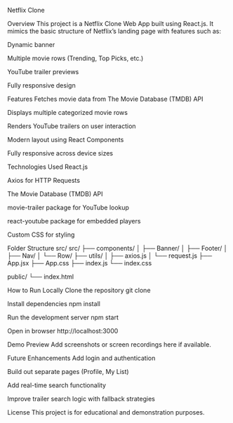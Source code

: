 Netflix Clone

Overview
This project is a Netflix Clone Web App built using React.js. It mimics the basic structure of Netflix’s landing page with features such as:

Dynamic banner

Multiple movie rows (Trending, Top Picks, etc.)

YouTube trailer previews

Fully responsive design

Features
Fetches movie data from The Movie Database (TMDB) API

Displays multiple categorized movie rows

Renders YouTube trailers on user interaction

Modern layout using React Components

Fully responsive across device sizes

Technologies Used
React.js

Axios for HTTP Requests

The Movie Database (TMDB) API

movie-trailer package for YouTube lookup

react-youtube package for embedded players

Custom CSS for styling

Folder Structure
src/
src/
├── components/
│   ├── Banner/
│   ├── Footer/
│   ├── Nav/
│   └── Row/
├── utils/
│   ├── axios.js
│   └── request.js
├── App.jsx
├── App.css
├── index.js
└── index.css

public/
└── index.html

How to Run Locally
Clone the repository
git clone <repository-link>

Install dependencies
npm install

Run the development server
npm start

Open in browser
http://localhost:3000

Demo Preview
Add screenshots or screen recordings here if available.

Future Enhancements
Add login and authentication

Build out separate pages (Profile, My List)

Add real-time search functionality

Improve trailer search logic with fallback strategies

License
This project is for educational and demonstration purposes.
